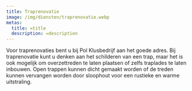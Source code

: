 ```yaml
---
title: Traprenovatie
image: /img/diensten/traprenovatie.webp
metas:
  title: =title
  description: =description
---
```

Voor traprenovaties bent u bij Pol Klusbedrijf aan het goede adres. Bij
traprenovatie kunt u denken aan het schilderen van een trap, maar het is ook
mogelijk om overzettreden te laten plaatsen of zelfs traplades te laten
inbouwen. Open trappen kunnen dicht gemaakt worden of de treden kunnen vervangen
worden door sloophout voor een rustieke en warme uitstraling.
